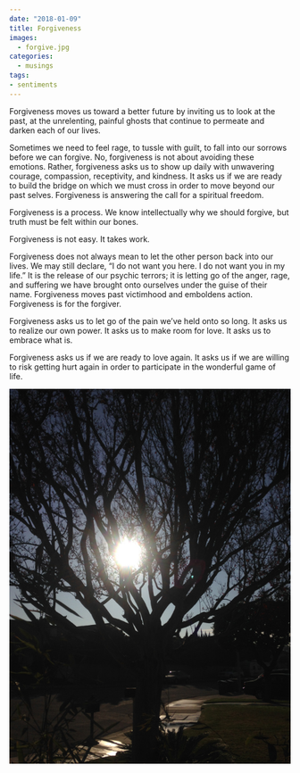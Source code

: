 ```yaml
---
date: "2018-01-09"
title: Forgiveness
images:
  - forgive.jpg
categories:
  - musings
tags:
- sentiments
---
```


Forgiveness moves us toward a better future by inviting us to look at the past, at the unrelenting, painful ghosts that continue to permeate and darken each of our lives.

Sometimes we need to feel rage, to tussle with guilt, to fall into our sorrows before we can forgive. No, forgiveness is not about avoiding these emotions. Rather, forgiveness asks us to show up daily with unwavering courage, compassion, receptivity, and kindness. It asks us if we are ready to build the bridge on which we must cross in order to move beyond our past selves. Forgiveness is answering the call for a spiritual freedom.

Forgiveness is a process. We know intellectually why we should forgive, but truth must be felt within our bones.

Forgiveness is not easy. It takes work.

Forgiveness does not always mean to let the other person back into our lives. We may still declare, “I do not want you here. I do not want you in my life.” It is the release of our psychic terrors; it is letting go of the anger, rage, and suffering we have brought onto ourselves under the guise of their name. Forgiveness moves past victimhood and emboldens action. Forgiveness is for the forgiver.

Forgiveness asks us to let go of the pain we’ve held onto so long. It asks us to realize our own power. It asks us to make room for love. It asks us to embrace what is.

Forgiveness asks us if we are ready to love again. It asks us if we are willing to risk getting hurt again in order to participate in the wonderful game of life.

![](forgive.jpg)